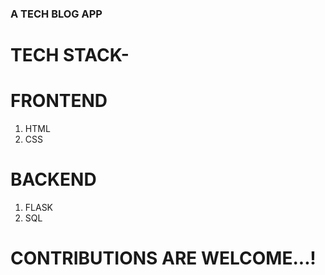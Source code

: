 ### A TECH BLOG APP 



# TECH STACK-


# FRONTEND
1) HTML 
2) CSS

# BACKEND
1) FLASK
2) SQL

# CONTRIBUTIONS ARE WELCOME...!
